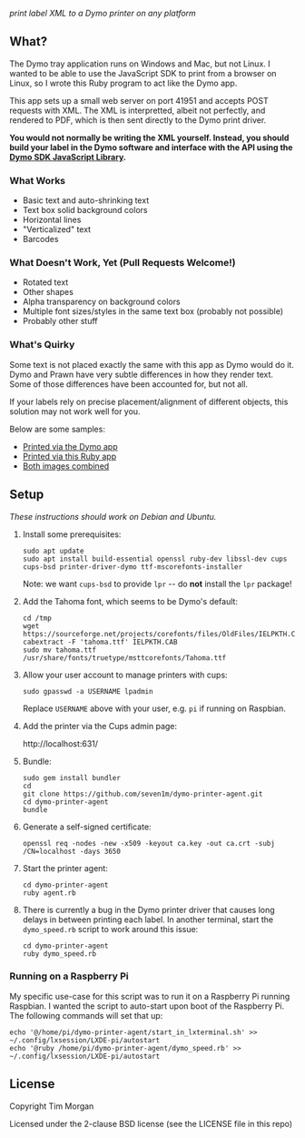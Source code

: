 _print label XML to a Dymo printer on any platform_

## What?

The Dymo tray application runs on Windows and Mac, but not Linux. I wanted to be able
to use the JavaScript SDK to print from a browser on Linux, so I wrote this Ruby program
to act like the Dymo app.

This app sets up a small web server on port 41951 and accepts POST requests with XML.
The XML is interpretted, albeit not perfectly, and rendered to PDF, which is then
sent directly to the Dymo print driver.

**You would not normally be writing the XML yourself. Instead, you should build your label
in the Dymo software and interface with the API using the
[Dymo SDK JavaScript Library](http://developers.dymo.com/2018/05/29/updated-js-sdk-and-dls/).**

### What Works

* Basic text and auto-shrinking text
* Text box solid background colors
* Horizontal lines
* "Verticalized" text
* Barcodes

### What Doesn't Work, Yet (Pull Requests Welcome!)

* Rotated text
* Other shapes
* Alpha transparency on background colors
* Multiple font sizes/styles in the same text box (probably not possible)
* Probably other stuff

### What's Quirky

Some text is not placed exactly the same with this app as Dymo would do it. Dymo and Prawn have very subtle
differences in how they render text. Some of those differences have been accounted for, but not all.

If your labels rely on precise placement/alignment of different objects, this solution may not work well for you.

Below are some samples:

* [Printed via the Dymo app](https://github.com/seven1m/dymo-printer-agent/blob/master/samples/dymo.png)
* [Printed via this Ruby app](https://github.com/seven1m/dymo-printer-agent/blob/master/samples/us.png)
* [Both images combined](https://github.com/seven1m/dymo-printer-agent/blob/master/samples/overlay.png)

## Setup

_These instructions should work on Debian and Ubuntu._

1.  Install some prerequisites:

    ```
    sudo apt update
    sudo apt install build-essential openssl ruby-dev libssl-dev cups cups-bsd printer-driver-dymo ttf-mscorefonts-installer
    ```

    Note: we want `cups-bsd` to provide `lpr` -- do **not** install the `lpr` package!

1.  Add the Tahoma font, which seems to be Dymo's default:

    ```
    cd /tmp
    wget https://sourceforge.net/projects/corefonts/files/OldFiles/IELPKTH.CAB
    cabextract -F 'tahoma.ttf' IELPKTH.CAB
    sudo mv tahoma.ttf /usr/share/fonts/truetype/msttcorefonts/Tahoma.ttf
    ```

1.  Allow your user account to manage printers with cups:

    ```
    sudo gpasswd -a USERNAME lpadmin
    ```

    Replace `USERNAME` above with your user, e.g. `pi` if running on Raspbian.

1.  Add the printer via the Cups admin page:

    http://localhost:631/

1.  Bundle:

    ```
    sudo gem install bundler
    cd
    git clone https://github.com/seven1m/dymo-printer-agent.git
    cd dymo-printer-agent
    bundle
    ```

1.  Generate a self-signed certificate:

    ```
    openssl req -nodes -new -x509 -keyout ca.key -out ca.crt -subj /CN=localhost -days 3650
    ```

1.  Start the printer agent:

    ```
    cd dymo-printer-agent
    ruby agent.rb
    ```

1.  There is currently a bug in the Dymo printer driver that causes long delays in between printing each label.
    In another terminal, start the `dymo_speed.rb` script to work around this issue:

    ```
    cd dymo-printer-agent
    ruby dymo_speed.rb
    ```

### Running on a Raspberry Pi

My specific use-case for this script was to run it on a Raspberry Pi running Raspbian. I wanted the script
to auto-start upon boot of the Raspberry Pi. The following commands will set that up:

```
echo '@/home/pi/dymo-printer-agent/start_in_lxterminal.sh' >> ~/.config/lxsession/LXDE-pi/autostart
echo '@ruby /home/pi/dymo-printer-agent/dymo_speed.rb' >> ~/.config/lxsession/LXDE-pi/autostart
```

## License

Copyright Tim Morgan

Licensed under the 2-clause BSD license (see the LICENSE file in this repo)
